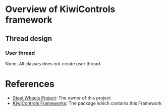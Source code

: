 # Overview of KiwiControls framework

## Thread design

### User thread
None. All classes does not create user thread.


# References
* [Steel Wheels Project](https://steelwheels.github.io): The owner of this project
* [KiwiControls Frameworks](https://github.com/steelwheels/KiwiControls): The package which contains this Framework

